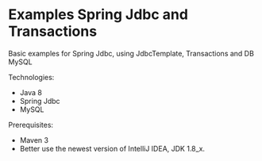 # Examples Spring Jdbc and Transactions

Basic examples for Spring Jdbc, using JdbcTemplate, Transactions and DB MySQL

Technologies:
- Java 8
- Spring Jdbc
- MySQL

Prerequisites:
- Maven 3
- Better use the newest version of IntelliJ IDEA, JDK 1.8_x.
